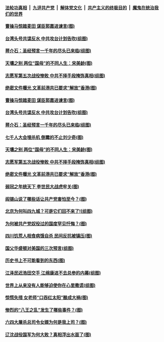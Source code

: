 

####  [法轮功真相](../../../../basic/blob/master/README.md?t=03091330) &nbsp;|&nbsp; [九评共产党](../../../../9ping.md/blob/master/README.md?t=03091330) &nbsp;|&nbsp; [解体党文化](../../../../jtdwh.md/blob/master/README.md?t=03091330)  &nbsp;|&nbsp; [共产主义的终极目的](../../../../gczydzjmd.md/blob/master/README.md?t=03091330) &nbsp;|&nbsp; [魔鬼在统治我们的世界](../../../../mgztzwmdsj.md/blob/master/README.md?t=03091330) 

#### [曹操马惊踏麦田 谋臣郭嘉进谏言(图)](../pages/p6/964261.md?t=03091330) 

#### [台湾头号共谍反水 中共攻台计划告吹(组图)](../pages/p6/964768.md?t=03091330) 

#### [蒋介石：圣经预言一千年的尽头已来临(组图)](../pages/p6/964769.md?t=03091330) 

#### [天壤之别 两位“国母”的不同人生：宋美龄(图)](../pages/p6/964754.md?t=03091330) 

#### [志愿军第五次战役惨败 中共不择手段掩饰真相(组图)](../pages/p6/964486.md?t=03091330) 

#### [绝密文件曝光 文革前港共已要求“解放”香港(图)](../pages/p6/964773.md?t=03091330) 

#### [曹操马惊踏麦田 谋臣郭嘉进谏言(图)](../pages/p6/964261.md?t=03091330) 

#### [台湾头号共谍反水 中共攻台计划告吹(组图)](../pages/p6/964768.md?t=03091330) 

#### [蒋介石：圣经预言一千年的尽头已来临(组图)](../pages/p6/964769.md?t=03091330) 

#### [七千人大会埋杀机 倒霉的不止刘少奇(图)](../pages/p6/962095.md?t=03091330) 

#### [天壤之别 两位“国母”的不同人生：宋美龄(图)](../pages/p6/964754.md?t=03091330) 

#### [志愿军第五次战役惨败 中共不择手段掩饰真相(组图)](../pages/p6/964486.md?t=03091330) 

#### [绝密文件曝光 文革前港共已要求“解放”香港(图)](../pages/p6/964773.md?t=03091330) 

#### [弱冠之年统天下 李世民大战虎牢关(图)](../pages/p6/964767.md?t=03091330) 

#### [阎锡山说了哪些话让共产党害怕至今？(图)](../pages/p6/963836.md?t=03091330) 

#### [北京为何叫四九城？可是它们回不来了!(组图)](../pages/p6/963935.md?t=03091330) 

#### [为何被共产党奴役过的国度罕见忏悔？(图)](../pages/p6/963901.md?t=03091330) 

#### [四川饥荒人相食病饿自杀 民间反抗被镇压(图)](../pages/p6/964389.md?t=03091330) 

#### [国父华盛顿对美国的三次预言(组图)](../pages/p6/964036.md?t=03091330) 

#### [历史书上不可能看到的东西(图)](../pages/p6/964449.md?t=03091330) 

#### [江泽民迟浩田交手 江绵康进不去总参的内幕(组图)](../pages/p6/963937.md?t=03091330) 

#### [世界上从来没有人能够迫使你在心里撒谎(组图)](../pages/p6/963996.md?t=03091330) 

#### [惊慌失措 女老师“口吞红太阳”酿成大祸(图)](../pages/p6/963843.md?t=03091330) 

#### [惨烈的“八王之乱”发生了哪些事件？(图)](../pages/p6/963837.md?t=03091330) 

#### [六四大屠杀总司令女婿为何是我上司？(图)](../pages/p6/963450.md?t=03091330) 

#### [辽沈战役国军为何大败？真相浮出水面了(图)](../pages/p6/963832.md?t=03091330) 

